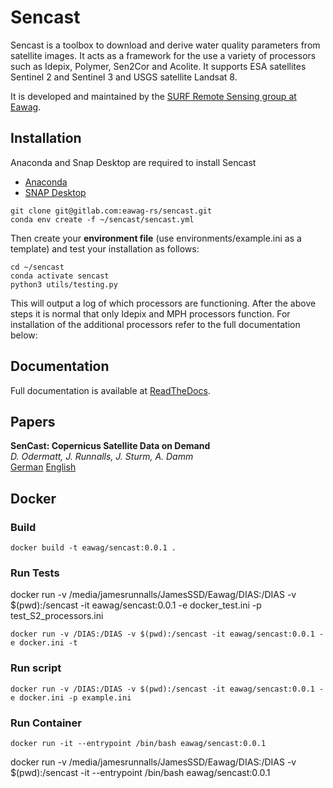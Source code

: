 # Sencast

Sencast is a toolbox to download and derive water quality parameters from satellite images. It acts as a framework for 
the use a variety of processors such as Idepix, Polymer, Sen2Cor and Acolite. It supports ESA satellites Sentinel 2 and 
Sentinel 3 and USGS satellite Landsat 8.

It is developed and maintained by the [SURF Remote Sensing group at Eawag](https://www.eawag.ch/en/department/surf/main-focus/remote-sensing/).
## Installation
Anaconda and Snap Desktop are required to install Sencast
- [Anaconda](https://www.anaconda.com)
- [SNAP Desktop](https://step.esa.int/main/download/snap-download/)
```
git clone git@gitlab.com:eawag-rs/sencast.git
conda env create -f ~/sencast/sencast.yml
```
Then create your **environment file** (use environments/example.ini as a template) and test your installation as follows:
```
cd ~/sencast
conda activate sencast
python3 utils/testing.py
```
This will output a log of which processors are functioning. After the above steps it is normal that only Idepix and MPH 
processors function. For installation of the additional processors refer to the full documentation below:

## Documentation

Full documentation is available at [ReadTheDocs](https://sencast.readthedocs.io/en/latest/?).

## Papers

**SenCast: Copernicus Satellite Data on Demand**  
*D. Odermatt, J. Runnalls, J. Sturm, A. Damm*  
[German](https://www.dora.lib4ri.ch/eawag/islandora/object/eawag%3A21549/datastream/PDF4/Odermatt-2020-SenCast-%28accepted_version%29.pdf) [English](https://www.dora.lib4ri.ch/eawag/islandora/object/eawag%3A21549/datastream/PDF3/Odermatt-2020-SenCast-%28unspecified_8a1c1609%29.pdf)

## Docker

### Build

`docker build -t eawag/sencast:0.0.1 .`

### Run Tests

docker run -v /media/jamesrunnalls/JamesSSD/Eawag/DIAS:/DIAS -v $(pwd):/sencast -it eawag/sencast:0.0.1 -e docker_test.ini -p test_S2_processors.ini

`docker run -v /DIAS:/DIAS -v $(pwd):/sencast -it eawag/sencast:0.0.1 -e docker.ini -t`

### Run script

`docker run -v /DIAS:/DIAS -v $(pwd):/sencast -it eawag/sencast:0.0.1 -e docker.ini -p example.ini`

### Run Container

`docker run -it --entrypoint /bin/bash eawag/sencast:0.0.1`

docker run -v /media/jamesrunnalls/JamesSSD/Eawag/DIAS:/DIAS -v $(pwd):/sencast -it --entrypoint /bin/bash eawag/sencast:0.0.1
